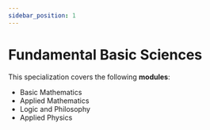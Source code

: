 ```yaml
---
sidebar_position: 1
---
```


# Fundamental Basic Sciences

This specialization covers the following **modules**:

- Basic Mathematics
- Applied Mathematics
- Logic and Philosophy
- Applied Physics

